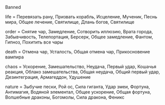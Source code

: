 Banned

life = Перевязать рану, Призвать корабль, Исцеление, Мученик, Песнь мира, Общее лечение, Святилище, Длань богов, Святилище

order = Снятие чар, Замедление, Сотворить иллюзию, Врата города, Забывчивость, Телепортация, Берсерк, Общее замедление, Фантом, Гипноз, Похитить все чары

death = Отмена чар, Усталость, Общая отмена чар, Прикосновение вампира

chaos = Ускорение, Замешательство, Неудача, Первый удар, Кошачья реакция, Облако замешательства, Общая неудача, Общий первый удар, Дезинтеграция, Армагеддон, Удушение

nature = Зыбучие пески, Рой ос, Сила гиганта, Удар змеи, Фортуна, Антимагия, Водяной элементал, Общее ускорение, Общая фортуна, Волшебные драконы, Богомолы, Сила дракона, Феникс
